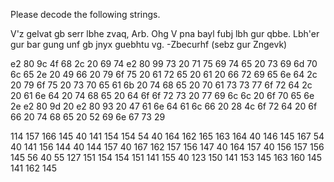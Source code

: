 Please decode the following strings.

V'z gelvat gb serr lbhe zvaq, Arb. Ohg V pna bayl fubj lbh gur qbbe. Lbh'er gur bar gung unf gb jnyx guebhtu vg. -Zbecurhf (sebz gur Zngevk)

e2 80 9c 4f 68 2c 20 69 74 e2 80 99 73 20 71 75 69 74 65 20 73 69 6d 70 6c 65 2e 20 49 66 20 79 6f 75 20 61 72 65 20 61 20 66 72 69 65 6e 64 2c 20 79 6f 75 20 73 70 65 61 6b 20 74 68 65 20 70 61 73 73 77 6f 72 64 2c 20 61 6e 64 20 74 68 65 20 64 6f 6f 72 73 20 77 69 6c 6c 20 6f 70 65 6e 2e e2 80 9d 20 e2 80 93 20 47 61 6e 64 61 6c 66 20 28 4c 6f 72 64 20 6f 66 20 74 68 65 20 52 69 6e 67 73 29

114 157 166 145 40 141 154 154 54 40 164 162 165 163 164 40 146 145 167 54 40 141 156 144 40 144 157 40 167 162 157 156 147 40 164 157 40 156 157 156 145 56 40 55 127 151 154 154 151 141 155 40 123 150 141 153 145 163 160 145 141 162 145

